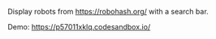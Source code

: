 Display robots from https://robohash.org/ with a search bar.

Demo: https://p57011xklq.codesandbox.io/
